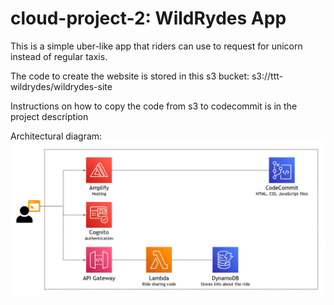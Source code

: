 # cloud-project-2: WildRydes App
This is a simple uber-like app that riders can use to request for unicorn instead of regular taxis.

The code to create the website is stored in this s3 bucket: s3://ttt-wildrydes/wildrydes-site

Instructions on how to copy the code from s3 to codecommit is in the project description

Architectural diagram:
![architectural diagram](archi_dwg.png)
